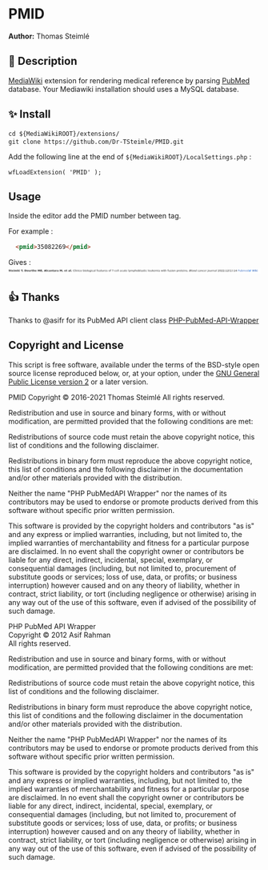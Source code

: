 # PMID

**Author:** Thomas Steimlé

## :speech_balloon: Description

[MediaWiki](https://www.mediawiki.org/) extension for rendering medical reference by parsing [PubMed](https://pubmed.ncbi.nlm.nih.gov/) database. Your Mediawiki installation 
should uses a MySQL database.


## :sparkles: Install

```
cd ${MediaWikiROOT}/extensions/
git clone https://github.com/Dr-TSteimle/PMID.git
```

Add the following line at the end of `${MediaWikiROOT}/LocalSettings.php` : 

```
wfLoadExtension( 'PMID' );
```
## Usage

Inside the editor add the PMID number between <pmid> tag.
  
For example :
```html
  <pmid>35082269</pmid>
```
Gives :
![](screen.png)
 
## :+1: Thanks

Thanks to @asifr for its PubMed API client class [PHP-PubMed-API-Wrapper](https://github.com/asifr/PHP-PubMed-API-Wrapper)

## Copyright and License

This script is free software, available under the terms of the BSD-style open source license reproduced below, or, at your option, under the [GNU General Public License version 2](http://www.gnu.org/licenses/gpl-2.0.txt) or a later version.

PMID
Copyright © 2016-2021 Thomas Steimlé
All rights reserved.

Redistribution and use in source and binary forms, with or without modification, are permitted provided that the following conditions are met:

Redistributions of source code must retain the above copyright notice, this list of conditions and the following disclaimer.

Redistributions in binary form must reproduce the above copyright notice, this list of conditions and the following disclaimer in the documentation and/or other materials provided with the distribution.

Neither the name "PHP PubMedAPI Wrapper" nor the names of its contributors may be used to endorse or promote products derived from this software without specific prior written permission.

This software is provided by the copyright holders and contributors "as is" and any express or implied warranties, including, but not limited to, the implied warranties of merchantability and fitness for a particular purpose are disclaimed. In no event shall the copyright owner or contributors be liable for any direct, indirect, incidental, special, exemplary, or consequential damages (including, but not limited to, procurement of substitute goods or services; loss of use, data, or profits; or business interruption) however caused and on any theory of liability, whether in contract, strict liability, or tort (including negligence or otherwise) arising in any way out of the use of this software, even if advised of the possibility of such damage.

PHP PubMed API Wrapper  
Copyright © 2012 Asif Rahman  
All rights reserved.

Redistribution and use in source and binary forms, with or without modification, are permitted provided that the following conditions are met:

Redistributions of source code must retain the above copyright notice, this list of conditions and the following disclaimer.

Redistributions in binary form must reproduce the above copyright notice, this list of conditions and the following disclaimer in the documentation and/or other materials provided with the distribution.

Neither the name "PHP PubMedAPI Wrapper" nor the names of its contributors may be used to endorse or promote products derived from this software without specific prior written permission.

This software is provided by the copyright holders and contributors "as is" and any express or implied warranties, including, but not limited to, the implied warranties of merchantability and fitness for a particular purpose are disclaimed. In no event shall the copyright owner or contributors be liable for any direct, indirect, incidental, special, exemplary, or consequential damages (including, but not limited to, procurement of substitute goods or services; loss of use, data, or profits; or business interruption) however caused and on any theory of liability, whether in contract, strict liability, or tort (including negligence or otherwise) arising in any way out of the use of this software, even if advised of the possibility of such damage.
